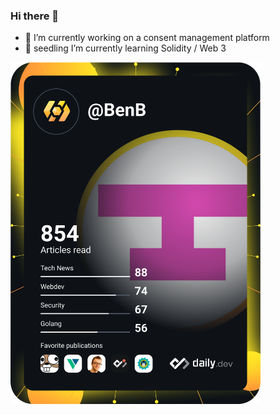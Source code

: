 ### Hi there 👋

- 🔭 I’m currently working on a consent management platform
- 🌱 seedling I’m currently learning Solidity / Web 3

<a href="https://app.daily.dev/DailyDevTips"><img src="https://github.com/BenjaminB64/BenjaminB64/blob/main/devcard.svg" width="400" alt="Benjamin Bordel's Dev Card"/></a>

<!--
**BenjaminB64/BenjaminB64** is a ✨ _special_ ✨ repository because its `README.md` (this file) appears on your GitHub profile.

Here are some ideas to get you started:

- 🔭 I’m currently working on ...
- 🌱 I’m currently learning ...
- 👯 I’m looking to collaborate on ...
- 🤔 I’m looking for help with ...
- 💬 Ask me about ...
- 📫 How to reach me: ...
- 😄 Pronouns: ...
- ⚡ Fun fact: ...
-->
